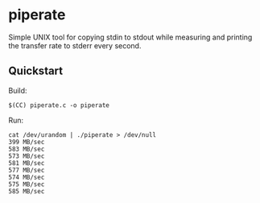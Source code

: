 # piperate

Simple UNIX tool for copying stdin to stdout while measuring and printing the
transfer rate to stderr every second.

## Quickstart

Build:

    $(CC) piperate.c -o piperate

Run:

    cat /dev/urandom | ./piperate > /dev/null
    399 MB/sec
    583 MB/sec
    573 MB/sec
    581 MB/sec
    577 MB/sec
    574 MB/sec
    575 MB/sec
    585 MB/sec
